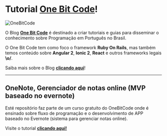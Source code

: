 Tutorial **[One Bit Code](http://onebitcode.com)**!
===================

![OneBitCode](http://bootcamp.onebitcode.com/wp-content/uploads/2017/02/github-img-1.png)

O Blog **[One Bit Code](http://onebitcode.com)** é destinado a criar tutoriais e guias para disseminar o conhecimento sobre Programação em Português no Brasil.

O One Bit Code tem como foco o framework **Ruby On Rails**, mas também temos conteúdo sobre **Angular 2**, **Ionic 2**, **React** e outros frameworks legais **\o/**.

Saiba mais sobre o Blog **[clicando aqui](http://onebitcode.com)**!

----------


OneNote, Gerenciador de notas online (MVP baseado no evernote)
-------------

Esté repositório faz parte de um curso gratuito do OneBitCode onde é ensinado sobre fluxo de programação e o desenvolvimento de APP baseado no Evernote (sistema para gerenciar notas online).

Visite o tutorial **[clicando aqui!](http://onebitcode.com/cursos)**